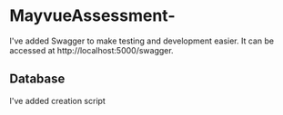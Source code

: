# MayvueAssessment-

I've added Swagger to make testing and development easier. It can be accessed at http://localhost:5000/swagger.

## Database

I've added creation script
